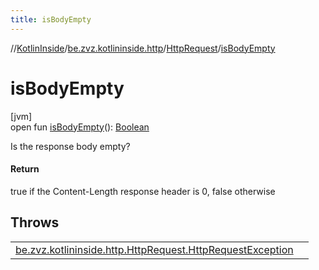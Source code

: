 ```yaml
---
title: isBodyEmpty
---
```

//[KotlinInside](../../../index.html)/[be.zvz.kotlininside.http](../index.html)/[HttpRequest](index.html)/[isBodyEmpty](is-body-empty.html)



# isBodyEmpty



[jvm]\
open fun [isBodyEmpty](is-body-empty.html)(): [Boolean](https://kotlinlang.org/api/latest/jvm/stdlib/kotlin/-boolean/index.html)



Is the response body empty?



#### Return



true if the Content-Length response header is 0, false otherwise



## Throws


| | |
|---|---|
| [be.zvz.kotlininside.http.HttpRequest.HttpRequestException](-http-request-exception/index.html) |  |



